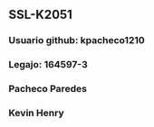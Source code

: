 ## SSL-K2051

### Usuario github: kpacheco1210
### Legajo: 164597-3
### Pacheco Paredes
### Kevin Henry
